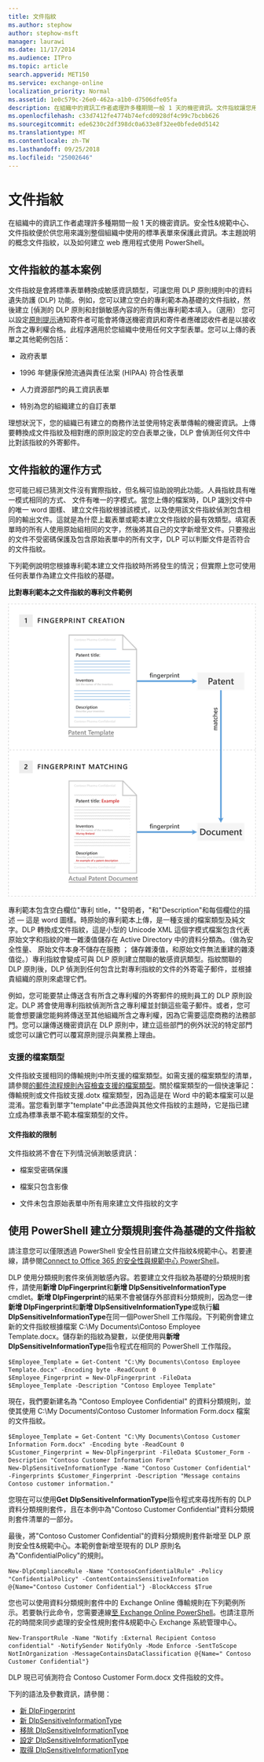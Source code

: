```yaml
---
title: 文件指紋
ms.author: stephow
author: stephow-msft
manager: laurawi
ms.date: 11/17/2014
ms.audience: ITPro
ms.topic: article
search.appverid: MET150
ms.service: exchange-online
localization_priority: Normal
ms.assetid: 1e0c579c-26e0-462a-a1b0-d7506dfe05fa
description: 在組織中的資訊工作者處理許多種期間一般 1 天的機密資訊。文件指紋讓您用來識別整個組織中使用的標準表單來保護這項資訊更容易。本主題說明的概念文件指紋，以及如何建立 web 應用程式使用 PowerShell。
ms.openlocfilehash: c33d7412fe4774b74efcd0928df4c99c7bcbb626
ms.sourcegitcommit: ede6230c2df398dc0a633e8f32ee0bfede0d5142
ms.translationtype: MT
ms.contentlocale: zh-TW
ms.lasthandoff: 09/25/2018
ms.locfileid: "25002646"
---
```

# <a name="document-fingerprinting"></a>文件指紋

在組織中的資訊工作者處理許多種期間一般 1 天的機密資訊。安全性&amp;規範中心、 文件指紋便於供您用來識別整個組織中使用的標準表單來保護此資訊。本主題說明的概念文件指紋，以及如何建立 web 應用程式使用 PowerShell。
  
## <a name="basic-scenario-for-document-fingerprinting"></a>文件指紋的基本案例

文件指紋是會將標準表單轉換成敏感資訊類型，可讓您用 DLP 原則規則中的資料遺失防護 (DLP) 功能。例如，您可以建立空白的專利範本為基礎的文件指紋，然後建立 [偵測的 DLP 原則和封鎖敏感內容的所有傳出專利範本填入。（選用） 您可以設定[原則提示](use-notifications-and-policy-tips.md)通知寄件者可能會將傳送機密資訊和寄件者應確認收件者是以接收所含之專利權合格。此程序適用於您組織中使用任何文字型表單。您可以上傳的表單之其他範例包括： 
  
- 政府表單
    
- 1996 年健康保險流通與責任法案 (HIPAA) 符合性表單
    
- 人力資源部門的員工資訊表單
    
- 特別為您的組織建立的自訂表單
    
理想狀況下，您的組織已有建立的商務作法並使用特定表單傳輸的機密資訊。上傳要轉換成文件指紋及相對應的原則設定的空白表單之後，DLP 會偵測任何文件中比對該指紋的外寄郵件。
  
## <a name="how-document-fingerprinting-works"></a>文件指紋的運作方式

您可能已經已猜測文件沒有實際指紋，但名稱可協助說明此功能。人員指紋具有唯一模式相同的方式、 文件有唯一的字模式。當您上傳的檔案時，DLP 識別文件中的唯一 word 圖樣、 建立文件指紋根據該模式，以及使用該文件指紋偵測包含相同的輸出文件。這就是為什麼上載表單或範本建立文件指紋的最有效類型。填寫表單時的所有人使用原始組相同的文字，然後將其自己的文字新增至文件。只要撥出的文件不受密碼保護及包含原始表單中的所有文字，DLP 可以判斷文件是否符合的文件指紋。
  
下列範例說明您根據專利範本建立文件指紋時所將發生的情況；但實際上您可使用任何表單作為建立文件指紋的基礎。
  
**比對專利範本之文件指紋的專利文件範例**

![Document_Fingerprinting_diagram.png](media/Document_Fingerprinting_diagram.png)
  
專利範本包含空白欄位"專利 title，""發明者，"和"Description"和每個欄位的描述 — 這是 word 圖樣。時原始的專利範本上傳，是一種支援的檔案類型及純文字。DLP 轉換成文件指紋，這是小型的 Unicode XML 這個字模式檔案包含代表原始文字和指紋的唯一雜湊值儲存在 Active Directory 中的資料分類為。（做為安全性量、 原始文件本身不儲存在服務 ； 儲存雜湊值，和原始文件無法重建的雜湊值從。）專利指紋會變成可與 DLP 原則建立關聯的敏感資訊類型。指紋關聯的 DLP 原則後，DLP 偵測到任何包含比對專利指紋的文件的外寄電子郵件，並根據貴組織的原則來處理它們。 

例如，您可能要禁止傳送含有所含之專利權的外寄郵件的規則員工的 DLP 原則設定。DLP 將會使用專利指紋偵測所含之專利權並封鎖這些電子郵件。或者，您可能會想要讓您能夠將傳送至其他組織所含之專利權，因為它需要這麼商務的法務部門。您可以讓傳送機密資訊在 DLP 原則中，建立這些部門的例外狀況的特定部門或您可以讓它們可以覆寫原則提示與業務上理由。
  
### <a name="supported-file-types"></a>支援的檔案類型

文件指紋支援相同的傳輸規則中所支援的檔案類型。如需支援的檔案類型的清單，請參閱[的郵件流程規則內容檢查支援的檔案類型](https://docs.microsoft.com/en-us/exchange/security-and-compliance/mail-flow-rules/inspect-message-attachments#supported-file-types-for-mail-flow-rule-content-inspection)。關於檔案類型的一個快速筆記： 傳輸規則或文件指紋支援.dotx 檔案類型，因為這是在 Word 中的範本檔案可以是混淆。當您看到單字"template"中此憑證與其他文件指紋的主題時，它是指已建立成為標準表單不範本檔案類型的文件。
  
#### <a name="limitations-of-document-fingerprinting"></a>文件指紋的限制

文件指紋將不會在下列情況偵測敏感資訊：
  
- 檔案受密碼保護
    
- 檔案只包含影像
    
- 文件未包含原始表單中所有用來建立文件指紋的文字
    
## <a name="use-powershell-to-create-a-classification-rule-package-based-on-document-fingerprinting"></a>使用 PowerShell 建立分類規則套件為基礎的文件指紋

請注意您可以僅限透過 PowerShell 安全性目前建立文件指紋&amp;規範中心。若要連線，請參閱[Connect to Office 365 的安全性與規範中心 PowerShell](https://docs.microsoft.com/en-us/powershell/exchange/office-365-scc/connect-to-scc-powershell/connect-to-scc-powershell)。

DLP 使用分類規則套件來偵測敏感內容。若要建立文件指紋為基礎的分類規則套件，請使用**新增 DlpFingerprint**和**新增 DlpSensitiveInformationType** cmdlet。**新增 DlpFingerprint**的結果不會被儲存外部資料分類規則，因為您一律**新增 DlpFingerprint**和**新增 DlpSensitiveInformationType**或執行**組 DlpSensitiveInformationType**在同一個PowerShell 工作階段。下列範例會建立新的文件指紋根據檔案 C:\My Documents\Contoso Employee Template.docx。儲存新的指紋為變數，以便使用與**新增 DlpSensitiveInformationType**指令程式在相同的 PowerShell 工作階段。 
  
```
$Employee_Template = Get-Content "C:\My Documents\Contoso Employee Template.docx" -Encoding byte -ReadCount 0
$Employee_Fingerprint = New-DlpFingerprint -FileData $Employee_Template -Description "Contoso Employee Template"
```

現在，我們要新建名為 "Contoso Employee Confidential" 的資料分類規則，並使其使用 C:\My Documents\Contoso Customer Information Form.docx 檔案的文件指紋。
  
```
$Employee_Template = Get-Content "C:\My Documents\Contoso Customer Information Form.docx" -Encoding byte -ReadCount 0
$Customer_Fingerprint = New-DlpFingerprint -FileData $Customer_Form -Description "Contoso Customer Information Form"
New-DlpSensitiveInformationType -Name "Contoso Customer Confidential" -Fingerprints $Customer_Fingerprint -Description "Message contains Contoso customer information." 
```

您現在可以使用**Get DlpSensitiveInformationType**指令程式來尋找所有的 DLP 資料分類規則套件，且在本例中為"Contoso Customer Confidential"資料分類規則套件清單的一部分。 
  
最後，將"Contoso Customer Confidential"的資料分類規則套件新增至 DLP 原則安全性&amp;規範中心。本範例會新增至現有的 DLP 原則名為"ConfidentialPolicy"的規則。

```
New-DlpComplianceRule -Name "ContosoConfidentialRule" -Policy "ConfidentialPolicy" -ContentContainsSensitiveInformation @{Name="Contoso Customer Confidential"} -BlockAccess $True
```

您也可以使用資料分類規則套件中的 Exchange Online 傳輸規則在下列範例所示。若要執行此命令，您需要連線[至 Exchange Online PowerShell](https://docs.microsoft.com/en-us/powershell/exchange/exchange-online/connect-to-exchange-online-powershell/connect-to-exchange-online-powershell)。也請注意所花的時間來同步處理的安全性規則套件&amp;規範中心 Exchange 系統管理中心。
  
```
New-TransportRule -Name "Notify :External Recipient Contoso confidential" -NotifySender NotifyOnly -Mode Enforce -SentToScope NotInOrganization -MessageContainsDataClassification @{Name=" Contoso Customer Confidential"}

```

DLP 現已可偵測符合 Contoso Customer Form.docx 文件指紋的文件。
  
下列的語法及參數資訊，請參閱：

- [新 DlpFingerprint](https://docs.microsoft.com/powershell/module/exchange/policy-and-compliance-dlp/New-DlpFingerprint)
- [新 DlpSensitiveInformationType](https://docs.microsoft.com/powershell/module/exchange/policy-and-compliance-dlp/New-DlpSensitiveInformationType)
- [移除 DlpSensitiveInformationType](https://docs.microsoft.com/powershell/module/exchange/policy-and-compliance-dlp/Remove-DlpSensitiveInformationType)
- [設定 DlpSensitiveInformationType](https://docs.microsoft.com/powershell/module/exchange/policy-and-compliance-dlp/Set-DlpSensitiveInformationType)
- [取得 DlpSensitiveInformationType](https://docs.microsoft.com/powershell/module/exchange/policy-and-compliance-dlp/Get-DlpSensitiveInformationType)
